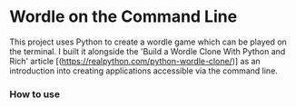 # Wordle on the Command Line

This project uses Python to create a wordle game which can be played on the terminal. I built it alongside the 'Build a Wordle Clone With Python and Rich' article 
[(https://realpython.com/python-wordle-clone/)] as an introduction into creating applications accessible via the command line. 

### How to use


